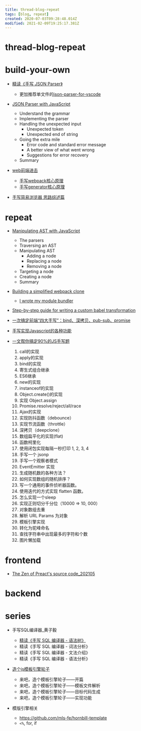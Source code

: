 ```yaml
---
title: thread-blog-repeat
tags: [blog, repeat]
created: 2020-07-03T09:28:48.014Z
modified: 2021-02-09T19:25:17.381Z
---
```


# thread-blog-repeat

# build-your-own

- [精读《手写 JSON Parser》](https://zhuanlan.zhihu.com/p/107344979)
  - 更加推荐单文件的[json-parser-for-vscode](https://github.com/microsoft/vscode/blob/main/src/vs/base/common/json.ts)

- [JSON Parser with JavaScript](https://lihautan.com/json-parser-with-javascript/)
  - Understand the grammar
  - Implementing the parser
  - Handling the unexpected input
    - Unexpected token
    - Unexpected end of string
  - Going the extra mile
    - Error code and standard error message
    - A better view of what went wrong
    - Suggestions for error recovery
  - Summary

- [web前端进击](https://www.zhihu.com/column/c_1188414952367570944)
  - [手写webpack核心原理](https://zhuanlan.zhihu.com/p/163665789)
  - [手写generator核心原理](https://zhuanlan.zhihu.com/p/216060145)

- [手写简易浏览器 思路综述篇](https://zhuanlan.zhihu.com/p/377743423)
# repeat
- [Manipulating AST with JavaScript](https://lihautan.com/manipulating-ast-with-javascript/)
  - The parsers
  - Traversing an AST
  - Manipulating AST
    - Adding a node
    - Replacing a node
    - Removing a node
  - Targeting a node
  - Creating a node
  - Summary

- [Building a simplified webpack clone](https://lihautan.com/building-a-simplified-webpack-clone/)
  - [I wrote my module bundler](https://lihautan.com/i-wrote-my-module-bundler/)

- [Step-by-step guide for writing a custom babel transformation](https://lihautan.com/step-by-step-guide-for-writing-a-babel-transformation/)

- [一次搞定前端“四大手写”：bind、深拷贝、pub-sub、promise](https://zhuanlan.zhihu.com/p/160315811)

- [手写实现Javascript的各种功能](https://github.com/MrWangJustToDo/all-javascript)

- [一文帮你搞定90%的JS手写题](https://zhuanlan.zhihu.com/p/377821705)
  01. call的实现
  02. apply的实现
  03. bind的实现
  04. 寄生式组合继承
  05. ES6继承
  06. new的实现
  07. instanceof的实现
  08. Object.create()的实现
  09. 实现 Object.assign
  10. Promise.resolve/reject/all/race
  11. Ajax的实现
  12. 实现防抖函数（debounce）
  13. 实现节流函数（throttle）
  14. 深拷贝（deepclone）
  15. 数组扁平化的实现(flat)
  16. 函数柯里化
  17. 使用闭包实现每隔一秒打印 1, 2, 3, 4
  18. 手写一个 jsonp
  19. 手写一个观察者模式
  20. EventEmitter 实现
  21. 生成随机数的各种方法？
  22. 如何实现数组的随机排序？
  23. 写一个通用的事件侦听器函数。
  24. 使用迭代的方式实现 flatten 函数。
  25. 怎么实现一个sleep
  26. 实现正则切分千分位（10000 => 10, 000）
  27. 对象数组去重
  28. 解析 URL Params 为对象
  29. 模板引擎实现
  30. 转化为驼峰命名
  31. 查找字符串中出现最多的字符和个数
  32. 图片懒加载
# frontend
- [The Zen of Preact's source code_202105](https://puruvj.dev/blog/deep-dive-into-preact-source-code)
# backend

# series

- 手写SQL编译器_黄子毅
  - [精读《手写 SQL 编译器 - 语法树》](https://zhuanlan.zhihu.com/p/43025869)
  - 精读《手写 SQL 编译器 - 词法分析》
  - 精读《手写 SQL 编译器 - 文法介绍》
  - 精读《手写 SQL 编译器 - 语法分析》 

- [造个js模板引擎轮子](http://jimliu.net/page/4/)
  - 来吧，造个模板引擎轮子——开篇
  - 来吧，造个模板引擎轮子——模板文件解析
  - 来吧，造个模板引擎轮子——目标代码生成
  - 来吧，造个模板引擎轮子——实现功能

- 模版引擎相关
  - https://github.com/mls-fe/hornbill-template
  - `<%`, for, if
